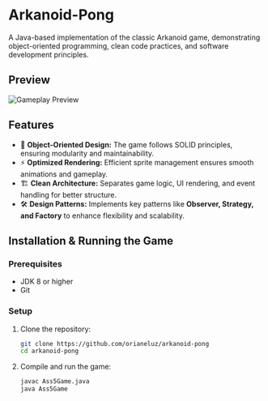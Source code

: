 # Arkanoid-Pong

A Java-based implementation of the classic Arkanoid game, demonstrating object-oriented programming, clean code practices, and software development principles.

## Preview
![Gameplay Preview](https://github.com/user-attachments/assets/d61a8c34-05a5-426c-8f15-de73a8e195ee)

## Features
- 🎯 **Object-Oriented Design:** The game follows SOLID principles, ensuring modularity and maintainability.
- ⚡ **Optimized Rendering:** Efficient sprite management ensures smooth animations and gameplay.
- 🏗 **Clean Architecture:** Separates game logic, UI rendering, and event handling for better structure.
- 🛠 **Design Patterns:** Implements key patterns like **Observer, Strategy, and Factory** to enhance flexibility and scalability.

## Installation & Running the Game

### Prerequisites
- JDK 8 or higher
- Git

### Setup
1. Clone the repository:
   ```sh
   git clone https://github.com/orianeluz/arkanoid-pong
   cd arkanoid-pong
2. Compile and run the game:
   ```sh
   javac Ass5Game.java
   java Ass5Game
   

